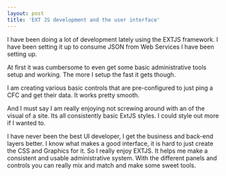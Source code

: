 ```yaml
---
layout: post
title: 'EXT JS development and the user interface'
---
```

I have been doing a lot of development lately using the EXTJS framework. I have been setting it up to consume JSON from Web Services I have been setting up.<p></p>
At first it was cumbersome to even get some basic administrative tools setup and working. The more I setup the fast it gets though.<p></p>
I am creating various basic controls that are pre-configured to just ping a CFC and get their data. It works pretty smooth.<p></p>
And I must say I am really enjoying not screwing around with an of the visual of a site. Its all consistently basic ExtJS styles. I could style out more if I wanted to.<p></p>
I have never been the best UI developer, I get the business and back-end layers better. I know what makes a good interface, it is hard to just create the CSS and Graphics for it. So I really enjoy EXTJS. It helps me make a consistent and usable administrative system. With the different panels and controls you can really mix and match and make some sweet tools.